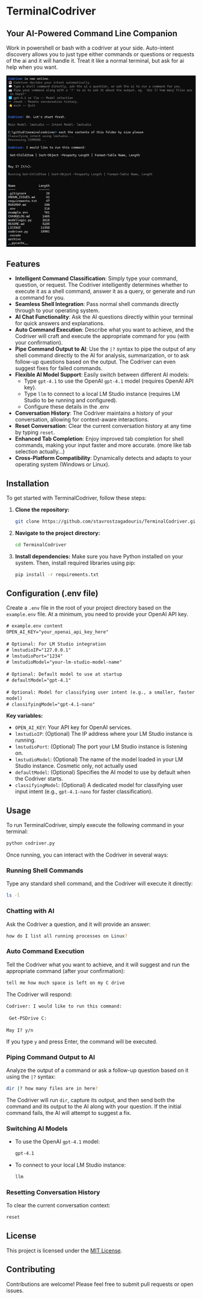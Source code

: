 # TerminalCodriver

## Your AI-Powered Command Line Companion

Work in powershell or bash with a codriver at your side.
Auto-intent discovery allows you to just type either commands or questions or requests of the ai and it will handle it.
Treat it like a normal terminal, but ask for ai help when you want.

![TerminalCodriver Screenshot](screenshotOfCodriver.png)

## Features

*   **Intelligent Command Classification**: Simply type your command, question, or request. The Codriver intelligently determines whether to execute it as a shell command, answer it as a query, or generate and run a command for you.
*   **Seamless Shell Integration**: Pass normal shell commands directly through to your operating system.
*   **AI Chat Functionality**: Ask the AI questions directly within your terminal for quick answers and explanations.
*   **Auto Command Execution**: Describe what you want to achieve, and the Codriver will craft and execute the appropriate command for you (with your confirmation).
*   **Pipe Command Output to AI**: Use the `|?` syntax to pipe the output of any shell command directly to the AI for analysis, summarization, or to ask follow-up questions based on the output. The Codriver can even suggest fixes for failed commands.
*   **Flexible AI Model Support**: Easily switch between different AI models:
    *   Type `gpt-4.1` to use the OpenAI `gpt-4.1` model (requires OpenAI API key).
    *   Type `llm` to connect to a local LM Studio instance (requires LM Studio to be running and configured).
    *   Configure these details in the .env
*   **Conversation History**: The Codriver maintains a history of your conversation, allowing for context-aware interactions.
*   **Reset Conversation**: Clear the current conversation history at any time by typing `reset`.
*   **Enhanced Tab Completion**: Enjoy improved tab completion for shell commands, making your input faster and more accurate. (more like tab selection actually...)
*   **Cross-Platform Compatibility**: Dynamically detects and adapts to your operating system (Windows or Linux).

## Installation

To get started with TerminalCodriver, follow these steps:

1.  **Clone the repository:**
    ```bash
    git clone https://github.com/stavrostzagadouris/TerminalCodriver.git
    ```
2.  **Navigate to the project directory:**
    ```bash
    cd TerminalCodriver
    ```
3.  **Install dependencies:**
    Make sure you have Python installed on your system. Then, install required libraries using pip:
    ```bash
    pip install -r requirements.txt
    ```

## Configuration (.env file)

Create a `.env` file in the root of your project directory based on the `example.env` file. At a minimum, you need to provide your OpenAI API key.

```
# example.env content
OPEN_AI_KEY="your_openai_api_key_here"

# Optional: For LM Studio integration
# lmstudioIP="127.0.0.1"
# lmstudioPort="1234"
# lmstudioModel="your-lm-studio-model-name"

# Optional: Default model to use at startup
# defaultModel="gpt-4.1"

# Optional: Model for classifying user intent (e.g., a smaller, faster model)
# classifyingModel="gpt-4.1-nano"
```

**Key variables:**

*   `OPEN_AI_KEY`: Your API key for OpenAI services.
*   `lmstudioIP`: (Optional) The IP address where your LM Studio instance is running.
*   `lmstudioPort`: (Optional) The port your LM Studio instance is listening on.
*   `lmstudioModel`: (Optional) The name of the model loaded in your LM Studio instance. Cosmetic only, not actually used
*   `defaultModel`: (Optional) Specifies the AI model to use by default when the Codriver starts.
*   `classifyingModel`: (Optional) A dedicated model for classifying user input intent (e.g., `gpt-4.1-nano` for faster classification).

## Usage

To run TerminalCodriver, simply execute the following command in your terminal:

```bash
python codriver.py
```

Once running, you can interact with the Codriver in several ways:

### Running Shell Commands

Type any standard shell command, and the Codriver will execute it directly:

```bash
ls -l
```

### Chatting with AI

Ask the Codriver a question, and it will provide an answer:

```bash
how do I list all running processes on Linux?
```

### Auto Command Execution

Tell the Codriver what you want to achieve, and it will suggest and run the appropriate command (after your confirmation):

```bash
tell me how much space is left on my C drive
```
The Codriver will respond:
```
Codriver: I would like to run this command:

 Get-PSDrive C:

May I? y/n
```
If you type `y` and press Enter, the command will be executed.

### Piping Command Output to AI

Analyze the output of a command or ask a follow-up question based on it using the `|?` syntax:

```bash
dir |? how many files are in here?
```
The Codriver will run `dir`, capture its output, and then send both the command and its output to the AI along with your question. If the initial command fails, the AI will attempt to suggest a fix.

### Switching AI Models

*   To use the OpenAI `gpt-4.1` model:
    ```bash
    gpt-4.1
    ```
*   To connect to your local LM Studio instance:
    ```bash
    llm
    ```

### Resetting Conversation History

To clear the current conversation context:

```bash
reset
```

## License

This project is licensed under the [MIT License](LICENSE).

## Contributing

Contributions are welcome! Please feel free to submit pull requests or open issues.
